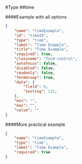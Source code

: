 #Type
##time

####Example with all options

```json
{
    "name": "timeExample",
    "id": "timeId",
    "type": "time",
    "label": "Time Example",
    "title": "Time Example",
    "required": true,
    "classname": "form-control",
    "autofocus": false,
    "disabled": false,
    "readonly": false,
    "formGroup": true,
    "data": {
        "field": 0,
        "testing": 123,
    },
    "min": "",
    "max": "",
    "value": ""
}
```

####More practical example

```json
{
    "name": "timeExample",
    "type": "time",
    "label": "Time Example",
    "required": true
}
```